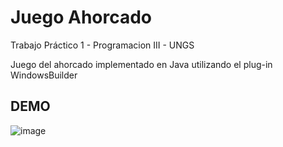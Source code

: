 # Juego Ahorcado

Trabajo Práctico 1 - Programacion III - UNGS

Juego del ahorcado implementado en Java utilizando el plug-in WindowsBuilder

## DEMO
![image](https://github.com/micabenitez/Juego-Ahorcado/assets/117873822/40ea2932-7b64-4852-927b-bc62e1c75289)

